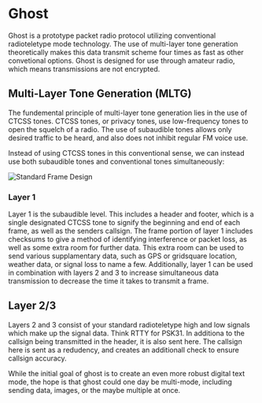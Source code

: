# Ghost

Ghost is a prototype packet radio protocol utilizing conventional radioteletype mode technology. The use of multi-layer tone generation theoretically makes this data transmit scheme four times as fast as other convetional options. Ghost is designed for use through amateur radio, which means transmissions are not encrypted.

## Multi-Layer Tone Generation (MLTG)

The fundemental principle of multi-layer tone generation lies in the use of CTCSS tones. CTCSS tones, or privacy tones, use low-frequency tones to open the squelch of a radio. The use of subaudible tones allows only desired traffic to be heard, and also does not inhibit regular FM voice use. 

Instead of using CTCSS tones in this conventional sense, we can instead use both subaudible tones and conventional tones simultaneously:

![Standard Frame Design]()

### Layer 1
Layer 1 is the subaudible level. This includes a header and footer, which is a single designated CTCSS tone to signify the beginning and end of each frame, as well as the senders callsign. The frame portion of layer 1 includes checksums to give a method of identifying interference or packet loss, as well as some extra room for further data. This extra room can be used to send various supplamentary data, such as GPS or gridsquare location, weather data, or signal loss to name a few. Additionally, layer 1 can be used in combination with layers 2 and 3 to increase simultaneous data transmission to decrease the time it takes to transmit a frame.

## Layer 2/3
Layers 2 and 3 consist of your standard radioteletype high and low signals which make up the signal data. Think RTTY for PSK31. In additiona to the callsign being transmitted in the header, it is also sent here. The callsign here is sent as a redudency, and creates an additionall check to ensure callsign accuracy. 

While the initial goal of ghost is to create an even more robust digital text mode, the hope is that ghost could one day be multi-mode, including sending data, images, or the maybe multiple at once. 
